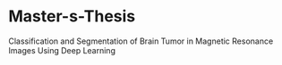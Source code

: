 # Master-s-Thesis
Classification and Segmentation of Brain Tumor in Magnetic Resonance Images Using Deep Learning
